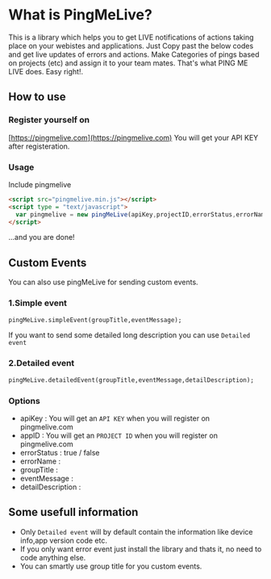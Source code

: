 # What is PingMeLive?

This is a library which helps you to get LIVE notifications of actions taking place on your webistes and applications.
Just Copy past the below codes and get live updates of errors and actions. Make Categories of pings based on projects (etc) and assign it to your team mates.
That's what PING ME LIVE does.
Easy right!.

## How to use

### Register yourself on
[https://pingmelive.com](https://pingmelive.com)
You will get your API KEY after registeration.


### Usage

Include pingmelive
```html
<script src="pingmelive.min.js"></script>
<script type = "text/javascript"> 
  var pingmelive = new pingMeLive(apiKey,projectID,errorStatus,errorName); 
</script> 

```

...and you are done!

## Custom Events

You can also use pingMeLive for sending custom events.

### 1.Simple event
```html
pingMeLive.simpleEvent(groupTitle,eventMessage);
 ```    

If you want to send some detailed long description you can use `Detailed event`
### 2.Detailed event
```html
pingMeLive.detailedEvent(groupTitle,eventMessage,detailDescription);
```

### Options
* apiKey : You will get an `API KEY` when you will register on pingmelive.com
* appID : You will get an `PROJECT ID` when you will register on pingmelive.com 
* errorStatus : true / false
* errorName : 
* groupTitle : 
* eventMessage :
* detailDescription : 

## Some usefull information

* Only `Detailed event` will by default contain the information like device info,app version code etc.
* If you only want error event just install the library and thats it, no need to code anything else.
* You can smartly use group title for you custom events.

